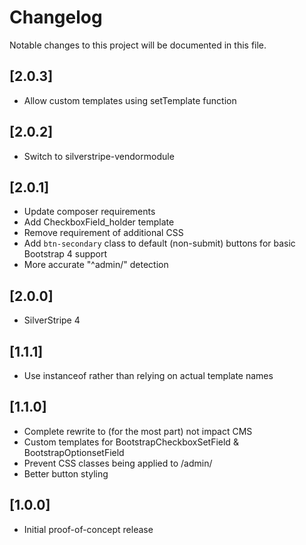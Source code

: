 # Changelog

Notable changes to this project will be documented in this file.

## [2.0.3]

- Allow custom templates using setTemplate function


## [2.0.2]

- Switch to silverstripe-vendormodule


## [2.0.1]

- Update composer requirements
- Add CheckboxField_holder template
- Remove requirement of additional CSS
- Add `btn-secondary` class to default (non-submit) buttons for basic Bootstrap 4 support
- More accurate "^admin/" detection


## [2.0.0]

- SilverStripe 4


## [1.1.1]

- Use instanceof rather than relying on actual template names


## [1.1.0]

- Complete rewrite to (for the most part) not impact CMS
- Custom templates for BootstrapCheckboxSetField & BootstrapOptionsetField
- Prevent CSS classes being applied to /admin/
- Better button styling


## [1.0.0]

- Initial proof-of-concept release
